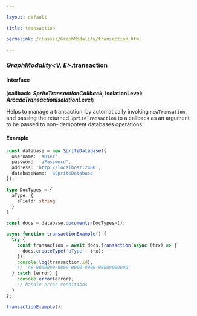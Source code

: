 ```yaml
---

layout: default

title: transaction

permalink: /classes/GraphModality/transaction.html

---
```


### _GraphModality&lt;V, E&gt;_.transaction

#### Interface

(**callback: *SpriteTransactionCallback*, isolationLevel: *ArcadeTransactionIsolationLevel***)

Helps to manage a transaction, by automatically invoking `newTransation`,
and passing the returned `SpriteTransaction` to a callback as an argument,
to be passed to non-idempotent databases operations.

#### Example

```ts
const database = new SpriteDatabase({
  username: 'aUser',
  password: 'aPassword',
  address: 'http://localhost:2480',
  databaseName: 'aSpriteDatabase'
});

type DocTypes = {
  aType: {
    aField: string
  }
}

const docs = database.documents<DocTypes>();

async function transactionExample() {
  try {
    const transaction = await docs.transaction(async (trx) => {
      docs.createType('aType', trx);
    });
    console.log(transaction.id);
    // 'AS-0000000-0000-0000-0000-00000000000'
  } catch (error) {
    console.error(error);
    // handle error conditions
  }
};

transactionExample();
```

